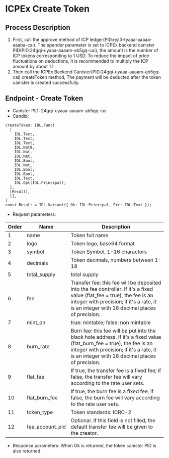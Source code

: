# ICPEx Create Token
## Process Description
1. First, call the approve method of ICP ledger(PID:ryjl3-tyaaa-aaaaa-aaaba-cai). The spender parameter is set to ICPEx backend canister PID(PID:24gqi-uyaaa-aaaam-ab5gq-cai), the amount is the number of ICP tokens corresponding to 1 USD. To reduce the impact of price fluctuations on deductions, it is recommended to multiply the ICP amount by about 1.1
2. Then call the ICPEx Backend Canister(PID:24gqi-uyaaa-aaaam-ab5gq-cai) createToken method, The payment will be deducted after the token canister is created successfully.
## Endpoint - Create Token
* Canister PID: 24gqi-uyaaa-aaaam-ab5gq-cai
* Candid:
```candid
createToken: IDL.Func(
  [
    IDL.Text,
    IDL.Text,
    IDL.Text,
    IDL.Nat8,
    IDL.Nat,
    IDL.Nat,
    IDL.Bool,
    IDL.Nat,
    IDL.Bool,
    IDL.Bool,
    IDL.Text,
    IDL.Opt(IDL.Principal),
  ],
  [Result],
  [],
)
const Result = IDL.Variant({ Ok: IDL.Principal, Err: IDL.Text });
```
* Request parameters:

| Order | Name | 	Description                                                                                                                                                                                                          |
|-------|------|-----------------------------------------------------------------------------------------------------------------------------------------------------------------------------------------------------------------------|
| 1     |   name   | 	Token full name                                                                                                                                                                                                      |
| 2     |   logo   | 	Token logo, base64 format                                                                                                                                                                                            |
| 3     |  symbol    | 	Token Symbol, 1-16 charactors                                                                                                                                                                                        |
| 4     |  decimals    | 	Token decimals, numbers between 1-18                                                                                                                                                                                 |
| 5     |   total_supply   | 	total supply                                                                                                                                                                                                         |
| 6     |   fee   | Transfer fee: this fee will be deposited into the fee controller. If it's a fixed value (flat_fee = true), the fee is an integer with precision; if it's a rate, it is an integer with 18 decimal places of precision. |
| 7     |  mint_on    | 	true: mintable; false: non mintable                                                                                                                                                                                  |
| 8     |  burn_rate    | 	Burn fee: this fee will be put into the black hole address. If it's a fixed value (flat_burn_fee = true), the fee is an integer with precision; if it's a rate, it is an integer with 18 decimal places of precision. |
| 9     |   flat_fee   | If true, the transfer fee is a fixed fee; if false, the transfer fee will vary according to the rate user sets.                                                                                                       |
| 10    |   flat_burn_fee   | If true, the burn fee is a fixed fee; if false, the burn fee will vary according to the rate user sets.                                                                                                               |
| 11    |  token_type    | 	Token standards: ICRC-2                                                                                                                                                                                              |
| 12    |  fee_account_pid    | 	Optional. If this field is not filled, the default transfer fee will be given to the creator.                                                                                                                        |


* Response parameters: 
When Ok is returned, the token canister PID is also returned.
